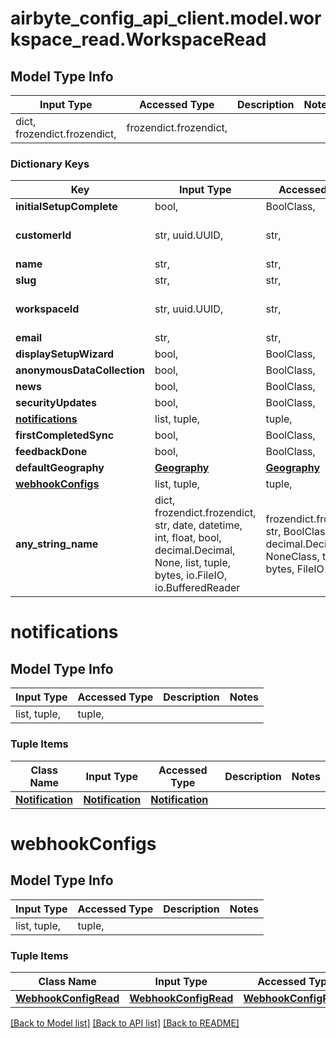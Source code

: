 # airbyte_config_api_client.model.workspace_read.WorkspaceRead

## Model Type Info
Input Type | Accessed Type | Description | Notes
------------ | ------------- | ------------- | -------------
dict, frozendict.frozendict,  | frozendict.frozendict,  |  | 

### Dictionary Keys
Key | Input Type | Accessed Type | Description | Notes
------------ | ------------- | ------------- | ------------- | -------------
**initialSetupComplete** | bool,  | BoolClass,  |  | 
**customerId** | str, uuid.UUID,  | str,  |  | value must be a uuid
**name** | str,  | str,  |  | 
**slug** | str,  | str,  |  | 
**workspaceId** | str, uuid.UUID,  | str,  |  | value must be a uuid
**email** | str,  | str,  |  | [optional] 
**displaySetupWizard** | bool,  | BoolClass,  |  | [optional] 
**anonymousDataCollection** | bool,  | BoolClass,  |  | [optional] 
**news** | bool,  | BoolClass,  |  | [optional] 
**securityUpdates** | bool,  | BoolClass,  |  | [optional] 
**[notifications](#notifications)** | list, tuple,  | tuple,  |  | [optional] 
**firstCompletedSync** | bool,  | BoolClass,  |  | [optional] 
**feedbackDone** | bool,  | BoolClass,  |  | [optional] 
**defaultGeography** | [**Geography**](Geography.md) | [**Geography**](Geography.md) |  | [optional] 
**[webhookConfigs](#webhookConfigs)** | list, tuple,  | tuple,  |  | [optional] 
**any_string_name** | dict, frozendict.frozendict, str, date, datetime, int, float, bool, decimal.Decimal, None, list, tuple, bytes, io.FileIO, io.BufferedReader | frozendict.frozendict, str, BoolClass, decimal.Decimal, NoneClass, tuple, bytes, FileIO | any string name can be used but the value must be the correct type | [optional]

# notifications

## Model Type Info
Input Type | Accessed Type | Description | Notes
------------ | ------------- | ------------- | -------------
list, tuple,  | tuple,  |  | 

### Tuple Items
Class Name | Input Type | Accessed Type | Description | Notes
------------- | ------------- | ------------- | ------------- | -------------
[**Notification**](Notification.md) | [**Notification**](Notification.md) | [**Notification**](Notification.md) |  | 

# webhookConfigs

## Model Type Info
Input Type | Accessed Type | Description | Notes
------------ | ------------- | ------------- | -------------
list, tuple,  | tuple,  |  | 

### Tuple Items
Class Name | Input Type | Accessed Type | Description | Notes
------------- | ------------- | ------------- | ------------- | -------------
[**WebhookConfigRead**](WebhookConfigRead.md) | [**WebhookConfigRead**](WebhookConfigRead.md) | [**WebhookConfigRead**](WebhookConfigRead.md) |  | 

[[Back to Model list]](../../README.md#documentation-for-models) [[Back to API list]](../../README.md#documentation-for-api-endpoints) [[Back to README]](../../README.md)

